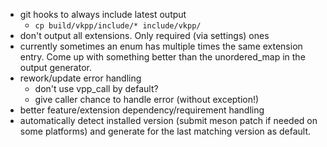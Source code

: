 - git hooks to always include latest output
	- `cp build/vkpp/include/* include/vkpp/`
- don't output all extensions. Only required (via settings) ones
- currently sometimes an enum has multiple times the same extension
  entry. Come up with something better than the unordered_map
  in the output generator.
- rework/update error handling
	- don't use vpp_call by default?
	- give caller chance to handle error (without exception!)
- better feature/extension dependency/requirement handling
- automatically detect installed version (submit meson patch if needed on
  some platforms) and generate for the last matching version as default.
